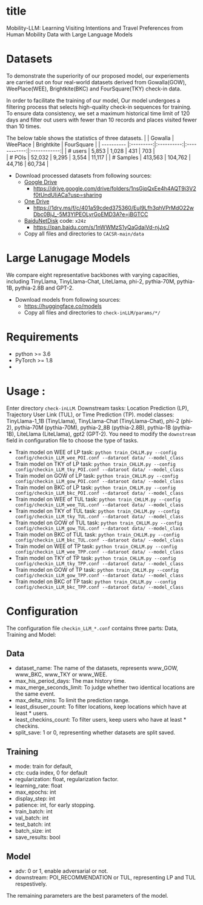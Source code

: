 # title
Mobility-LLM: Learning Visiting Intentions and Travel Preferences from Human Mobility Data with Large Language Models
# Datasets
To demonstrate the superiority of our proposed model, our experiements are carried out on four real-world datasets derived from Gowalla(GOW), WeePlace(WEE), Brightkite(BKC) and FourSquare(TKY) check-in data.

In order to facilitate the training of our model, Our model undergoes a filtering process that selects high-quality check-in sequences for training. To ensure data consistency, we set a maximum historical time limit of 120 days and filter out users with fewer than 10 records and places visited fewer than 10 times.

The below table shows the statistics of three datasets.
|             |  Gowalla  |  WeePlace  |  Brightkite  |  FourSquare  |
| ----------  |:---------:|:----------:|:------------:|:------------:|
| # users     | 5,853     | 1,028      | 431          | 703          |  
| # POIs      | 52,032    | 9,295      | 3,554        | 11,117       |
| # Samples   | 413,563   | 104,762    | 44,716       | 60,734       |

- Download processed datasets from following sources:
    - <a href='https://drive.google.com/drive/folders/1nsGjpQxEe4h4AQT9i3V2f0tUndUIiACa?usp=sharing'>Google Drive</a>
      - https://drive.google.com/drive/folders/1nsGjpQxEe4h4AQT9i3V2f0tUndUIiACa?usp=sharing 
    - <a href='https://1drv.ms/f/c/401a59cded375360/EuI9Lfh3qhVPrMdO22wDbc0BjJ_-5M3YIPEOLyrGoEMD3A?e=jBGTCC'>One Drive</a> 
      - https://1drv.ms/f/c/401a59cded375360/EuI9Lfh3qhVPrMdO22wDbc0BjJ_-5M3YIPEOLyrGoEMD3A?e=jBGTCC
    - <a href='https://pan.baidu.com/s/1yKBDXZxnIX9r1km7gh3tyg'>BaiduNetDisk</a> code: `x24z`
      - https://pan.baidu.com/s/1nWWMzS1yQaGdaiVd-njJxQ 
  - Copy all files and directories to `CACSR-main/data`

# Large Lanugage Models
We compare eight representative backbones with varying capacities, including TinyLlama, TinyLlama-Chat, LiteLlama, phi-2, pythia-70M, pythia-1B, pythia-2.8B and GPT-2.
- Download models from following sources:
  - <a href='https://huggingface.co/models'>https://huggingface.co/models</a>
  - Copy all files and directories to `check-inLLM/params/*/`

# Requirements
- python >= 3.6
- PyTorch >= 1.8
- 
# Usage :
  Enter directory `check-inLLM`.
  Downstream tasks:
  Location Prediction (LP), Trajectory User Link (TUL), or Time Prediction (TP).
  model classes:
  TinyLlama-1_1B (TinyLlama), TinyLlama-Chat (TinyLlama-Chat), phi-2 (phi-2), pythia-70M (pythia-70M), pythia-2_8B (pythia-2.8B), pythia-1B (pythia-1B), LiteLlama (LiteLlama), gpt2 (GPT-2).
  You need to modify the `downstream` field in configuration file to choose the type of tasks.
  - Train model on WEE of LP task:
    `python train_CHLLM.py --config config/checkin_LLM_wee_POI.conf --dataroot data/ --model_class`
    <br>
  - Train model on TKY of LP task:
    `python train_CHLLM.py --config config/checkin_LLM_tky_POI.conf --dataroot data/ --model_class`
    <br>
  - Train model on GOW of LP task:
    `python train_CHLLM.py --config config/checkin_LLM_gow_POI.conf --dataroot data/ --model_class`
    <br>
  - Train model on BKC of LP task:
    `python train_CHLLM.py --config config/checkin_LLM_bkc_POI.conf --dataroot data/ --model_class`
    <br>
  - Train model on WEE of TUL task:
    `python train_CHLLM.py --config config/checkin_LLM_wee_TUL.conf --dataroot data/ --model_class`
    <br>
  - Train model on TKY of TUL task:
    `python train_CHLLM.py --config config/checkin_LLM_tky_TUL.conf --dataroot data/ --model_class`
    <br>
  - Train model on GOW of TUL task:
    `python train_CHLLM.py --config config/checkin_LLM_gow_TUL.conf --dataroot data/ --model_class`
    <br>
  - Train model on BKC of TUL task:
    `python train_CHLLM.py --config config/checkin_LLM_bkc_TUL.conf --dataroot data/ --model_class`
    <br>
  - Train model on WEE of TP task:
    `python train_CHLLM.py --config config/checkin_LLM_wee_TPP.conf --dataroot data/ --model_class`
    <br>
  - Train model on TKY of TP task:
    `python train_CHLLM.py --config config/checkin_LLM_tky_TPP.conf --dataroot data/ --model_class`
    <br>
  - Train model on GOW of TP task:
    `python train_CHLLM.py --config config/checkin_LLM_gow_TPP.conf --dataroot data/ --model_class`
    <br>
  - Train model on BKC of TP task:
    `python train_CHLLM.py --config config/checkin_LLM_bkc_TPP.conf --dataroot data/ --model_class`
# Configuration
The configuration file `checkin_LLM_*.conf` contains three parts: Data, Training and Model:

## Data
- dataset_name: The name of the datasets, represents www_GOW, www_BKC, www_TKY or www_WEE.
- max_his_period_days: The max history time.
- max_merge_seconds_limit: To judge whether two identical locations are the same event.
- max_delta_mins: To limit the prediction range.
- least_disuser_count: To filter locations, keep locations which have at least * users.
- least_checkins_count: To filter users, keep users who have at least * checkins.
- split_save: 1 or 0, representing whether datasets are split saved.

## Training
- mode: train for default, 
- ctx: cuda index, 0 for default
- regularization: float, regularization factor.
- learning_rate: float
- max_epochs: int
- display_step: int
- patience: int, for early stopping.
- train_batch: int
- val_batch: int
- test_batch: int
- batch_size: int
- save_results: bool

## Model
- adv: 0 or 1, enable adversarial or not.
- downstream: POI_RECOMMENDATION or TUL, representing LP and TUL respestively.

The remaining parameters are the best parameters of the model.
